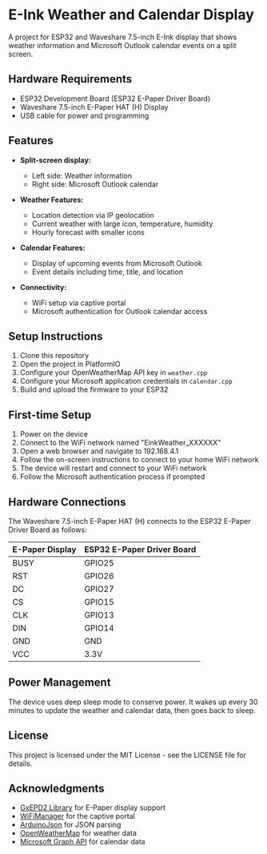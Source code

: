 # E-Ink Weather and Calendar Display

A project for ESP32 and Waveshare 7.5-inch E-Ink display that shows weather information and Microsoft Outlook calendar events on a split screen.

## Hardware Requirements

- ESP32 Development Board (ESP32 E-Paper Driver Board)
- Waveshare 7.5-inch E-Paper HAT (H) Display
- USB cable for power and programming

## Features

- **Split-screen display:**
  - Left side: Weather information
  - Right side: Microsoft Outlook calendar

- **Weather Features:**
  - Location detection via IP geolocation
  - Current weather with large icon, temperature, humidity
  - Hourly forecast with smaller icons

- **Calendar Features:**
  - Display of upcoming events from Microsoft Outlook
  - Event details including time, title, and location

- **Connectivity:**
  - WiFi setup via captive portal
  - Microsoft authentication for Outlook calendar access

## Setup Instructions

1. Clone this repository
2. Open the project in PlatformIO
3. Configure your OpenWeatherMap API key in `weather.cpp`
4. Configure your Microsoft application credentials in `calendar.cpp`
5. Build and upload the firmware to your ESP32

## First-time Setup

1. Power on the device
2. Connect to the WiFi network named "EinkWeather_XXXXXX"
3. Open a web browser and navigate to 192.168.4.1
4. Follow the on-screen instructions to connect to your home WiFi network
5. The device will restart and connect to your WiFi network
6. Follow the Microsoft authentication process if prompted

## Hardware Connections

The Waveshare 7.5-inch E-Paper HAT (H) connects to the ESP32 E-Paper Driver Board as follows:

| E-Paper Display | ESP32 E-Paper Driver Board |
|-----------------|----------------------------|
| BUSY            | GPIO25                     |
| RST             | GPIO26                     |
| DC              | GPIO27                     |
| CS              | GPIO15                     |
| CLK             | GPIO13                     |
| DIN             | GPIO14                     |
| GND             | GND                        |
| VCC             | 3.3V                       |

## Power Management

The device uses deep sleep mode to conserve power. It wakes up every 30 minutes to update the weather and calendar data, then goes back to sleep.

## License

This project is licensed under the MIT License - see the LICENSE file for details.

## Acknowledgments

- [GxEPD2 Library](https://github.com/ZinggJM/GxEPD2) for E-Paper display support
- [WiFiManager](https://github.com/tzapu/WiFiManager) for the captive portal
- [ArduinoJson](https://arduinojson.org/) for JSON parsing
- [OpenWeatherMap](https://openweathermap.org/) for weather data
- [Microsoft Graph API](https://developer.microsoft.com/en-us/graph) for calendar data
